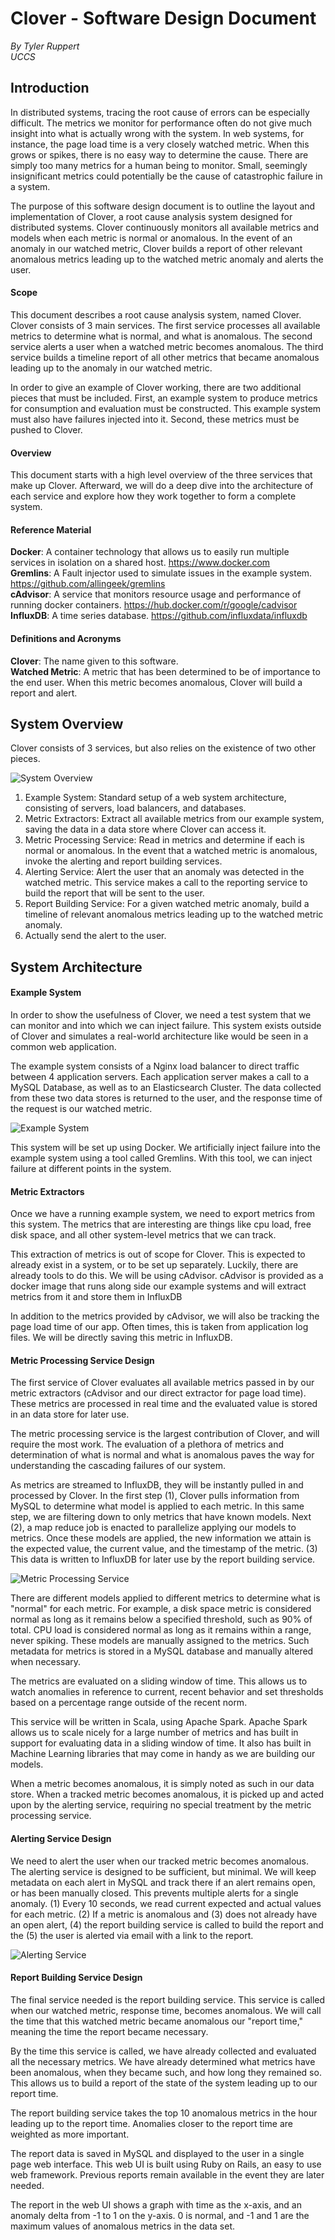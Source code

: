 Clover - Software Design Document
==========

*By Tyler Ruppert  
UCCS*

Introduction
----------
In distributed systems, tracing the root cause of errors can be especially difficult.  The metrics we monitor for performance often do not give much insight into what is actually wrong with the system.  In web systems, for instance, the page load time is a very closely watched metric.  When this grows or spikes, there is no easy way to determine the cause.  There are simply too many metrics for a human being to monitor.  Small, seemingly insignificant metrics could potentially be the cause of catastrophic failure in a system.

The purpose of this software design document is to outline the layout and implementation of Clover, a root cause analysis system designed for distributed systems.  Clover continuously monitors all available metrics and models when each metric is normal or anomalous.  In the event of an anomaly in our watched metric, Clover builds a report of other relevant anomalous metrics leading up to the watched metric anomaly and alerts the user.

#### Scope
This document describes a root cause analysis system, named Clover.  Clover consists of 3 main services.  The first service processes all available metrics to determine what is normal, and what is anomalous.  The second service alerts a user when a watched metric becomes anomalous.  The third service builds a timeline report of all other metrics that became anomalous leading up to the anomaly in our watched metric. 

In order to give an example of Clover working, there are two additional pieces that must be included.  First, an example system to produce metrics for consumption and evaluation must be constructed.  This example system must also have failures injected into it.  Second, these metrics must be pushed to Clover.

#### Overview
This document starts with a high level overview of the three services that make up Clover.  Afterward, we will do a deep dive into the architecture of each service and explore how they work together to form a complete system.

#### Reference Material
**Docker**: A container technology that allows us to easily run multiple services in isolation on a shared host.  https://www.docker.com  
**Gremlins**: A Fault injector used to simulate issues in the example system.  https://github.com/allingeek/gremlins  
**cAdvisor**: A service that monitors resource usage and performance of running docker containers.  https://hub.docker.com/r/google/cadvisor  
**InfluxDB**: A time series database.  https://github.com/influxdata/influxdb

#### Definitions and Acronyms
**Clover**: The name given to this software.  
**Watched Metric**: A metric that has been determined to be of importance to the end user.  When this metric becomes anomalous, Clover will build a report and alert.

System Overview
----------
Clover consists of 3 services, but also relies on the existence of two other pieces.

![System Overview](https://raw.githubusercontent.com/truppert/clover/master/system-overview.png)

1. Example System: Standard setup of a web system architecture, consisting of servers, load balancers, and databases.
2. Metric Extractors: Extract all available metrics from our example system, saving the data in a data store where Clover can access it.
3. Metric Processing Service: Read in metrics and determine if each is normal or anomalous.  In the event that a watched metric is anomalous, invoke the alerting and report building services.
4. Alerting Service: Alert the user that an anomaly was detected in the watched metric.  This service makes a call to the reporting service to build the report that will be sent to the user.
5. Report Building Service: For a given watched metric anomaly, build a timeline of relevant anomalous metrics leading up to the watched metric anomaly.
6. Actually send the alert to the user.

System Architecture
----------

#### Example System
In order to show the usefulness of Clover, we need a test system that we can monitor and into which we can inject failure.  This system exists outside of Clover and simulates a real-world architecture like would be seen in a common web application.

The example system consists of a Nginx load balancer to direct traffic between 4 application servers.  Each application server makes a call to a MySQL Database, as well as to an Elasticsearch Cluster.  The data collected from these two data stores is returned to the user, and the response time of the request is our watched metric.

![Example System](https://raw.githubusercontent.com/truppert/clover/master/example-system.png)

This system will be set up using Docker.  We artificially inject failure into the example system using a tool called Gremlins.  With this tool, we can inject failure at different points in the system.

#### Metric Extractors
Once we have a running example system, we need to export metrics from this system.  The metrics that are interesting are things like cpu load, free disk space, and all other system-level metrics that we can track.  

This extraction of metrics is out of scope for Clover.  This is expected to already exist in a system, or to be set up separately.  Luckily, there are already tools to do this.  We will be using cAdvisor.  cAdvisor is provided as a docker image that runs along side our example systems and will extract metrics from it and store them in InfluxDB

In addition to the metrics provided by cAdvisor, we will also be tracking the page load time of our app.  Often times, this is taken from application log files.  We will be directly saving this metric in InfluxDB.

#### Metric Processing Service Design
The first service of Clover evaluates all available metrics passed in by our metric extractors (cAdvisor and our direct extractor for page load time).  These metrics are processed in real time and the evaluated value is stored in an data store for later use.

The metric processing service is the largest contribution of Clover, and will require the most work.  The evaluation of a plethora of metrics and determination of what is normal and what is anomalous paves the way for understanding the cascading failures of our system.

As metrics are streamed to InfluxDB, they will be instantly pulled in and processed by Clover.  In the first step (1), Clover pulls information from MySQL to determine what model is applied to each metric.  In this same step, we are filtering down to only metrics that have known models.  Next (2), a map reduce job is enacted to parallelize applying our models to metrics.  Once these models are applied, the new information we attain is the expected value, the current value, and the timestamp of the metric.  (3) This data is written to InfluxDB for later use by the report building service.

![Metric Processing Service](https://raw.githubusercontent.com/truppert/clover/master/metrics-processing-service.png)

There are different models applied to different metrics to determine what is "normal" for each metric.  For example, a disk space metric is considered normal as long as it remains below a specified threshold, such as 90% of total.  CPU load is considered normal as long as it remains within a range, never spiking.  These models are manually assigned to the metrics.  Such metadata for metrics is stored in a MySQL database and manually altered when necessary.

The metrics are evaluated on a sliding window of time.  This allows us to watch anomalies in reference to current, recent behavior and set thresholds based on a percentage range outside of the recent norm.

This service will be written in Scala, using Apache Spark.  Apache Spark allows us to scale nicely for a large number of metrics and has built in support for evaluating data in a sliding window of time.  It also has built in Machine Learning libraries that may come in handy as we are building our models.

When a metric becomes anomalous, it is simply noted as such in our data store.  When a tracked metric becomes anomalous, it is picked up and acted upon by the alerting service, requiring no special treatment by the metric processing service.

#### Alerting Service Design

We need to alert the user when our tracked metric becomes anomalous. The alerting service is designed to be sufficient, but minimal.  We will keep metadata on each alert in MySQL and track there if an alert remains open, or has been manually closed.  This prevents multiple alerts for a single anomaly.  (1) Every 10 seconds, we read current expected and actual values for each metric.  (2) If a metric is anomalous and (3) does not already have an open alert, (4) the report building service is called to build the report and the (5) the user is alerted via email with a link to the report.

![Alerting Service](https://raw.githubusercontent.com/truppert/clover/master/alerting-service.png)

#### Report Building Service Design

The final service needed is the report building service.  This service is called when our watched metric, response time, becomes anomalous.  We will call the time that this watched metric became anomalous our "report time," meaning the time the report became necessary.

By the time this service is called, we have already collected and evaluated all the necessary metrics.  We have already determined what metrics have been anomalous, when they became such, and how long they remained so.  This allows us to build a report of the state of the system leading up to our report time.

The report building service takes the top 10 anomalous metrics in the hour leading up to the report time.  Anomalies closer to the report time are weighted as more important.

The report data is saved in MySQL and displayed to the user in a single page web interface.  This web UI is built using Ruby on Rails, an easy to use web framework.  Previous reports remain available in the event they are later needed.

The report in the web UI shows a graph with time as the x-axis, and an anomaly delta from -1 to 1 on the y-axis.  0 is normal, and -1 and 1 are the maximum values of anomalous metrics in the data set.
